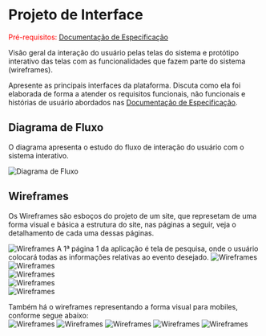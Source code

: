 
# Projeto de Interface

<span style="color:red">Pré-requisitos: <a href="2-Especificação do Projeto.md"> Documentação de Especificação</a></span>

Visão geral da interação do usuário pelas telas do sistema e protótipo interativo das telas com as funcionalidades que fazem parte do sistema (wireframes).

 Apresente as principais interfaces da plataforma. Discuta como ela foi elaborada de forma a atender os requisitos funcionais, não funcionais e histórias de usuário abordados nas <a href="2-Especificação do Projeto.md"> Documentação de Especificação</a>.

## Diagrama de Fluxo

O diagrama apresenta o estudo do fluxo de interação do usuário com o sistema interativo.

![Diagrama de Fluxo](img/DiagramaDeFluxo.png)

## Wireframes
Os Wireframes são esboços do projeto de um site, que represetam de uma forma visual e básica a estrutura do site, nas páginas a seguir, veja o detalhamento de cada uma dessas páginas.

![Wireframes](img/park4you%20vf.png)
  A 1ª página 1 da aplicação é tela de pesquisa, onde o usuário colocará todas as informações relativas ao evento desejado.
![Wireframes](<img/Wireframe_park4you 1.png>)<br>
![Wireframes](<img/Wireframe_park4you 2.png>)<br>
![Wireframes](<img/Wireframe_park4you 3.png>)<br>
![Wireframes](<img/Wireframe_park4you 4.png>)<br>
![Wireframes](<img/Wireframe_park4you 5.png>)<br>

Também há o wireframes representando a forma visual para mobiles, conforme segue abaixo:<br>
![Wireframes](<img/Wireframe_park4you Mobile 1.png>)
![Wireframes](<img/Wireframe_park4you Mobile 2.png>)
![Wireframes](<img/Wireframe_park4you Mobile 3png.png>)
![Wireframes](<img/Wireframe_park4you Mobile 4.png>)
![Wireframes](<img/Wireframe_park4you Mobile 5.png>)
